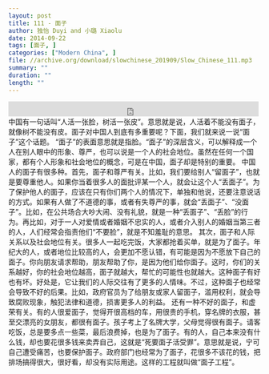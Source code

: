 ```yaml
---
layout: post
title: 111 - 面子
author: 独怡 Duyi and 小璐 Xiaolu
date: 2014-09-22
tags: [面子, ]
categories: ["Modern China", ]
file: //archive.org/download/slowchinese_201909/Slow_Chinese_111.mp3
summary: ""
duration: ""
length: ""
---
```


<iframe src="https://archive.org/embed/slowchinese_201909/Slow_Chinese_111.mp3" width="500" height="30" frameborder="0" webkitallowfullscreen="true" mozallowfullscreen="true" allowfullscreen></iframe>
中国有一句话叫“人活一张脸，树活一张皮”。意思就是说，人活着不能没有面子，就像树不能没有皮。面子对中国人到底有多重要呢？下面，我们就来说一说“面子”这个话题。
“面子”的表面意思就是指脸。“面子”的深层含义，可以解释成一个人在别人眼中的形象、尊严，也可以说是一个人的社会地位。虽然在任何一个国家，都有个人形象和社会地位的概念，可是在中国，面子却是特别的重要。
中国人的面子有很多种。首先，面子和尊严有关。比如，我们要给别人“留面子”，也就是要尊重他人。如果你当着很多人的面批评某一个人，就会让这个人“丢面子”。为了保护他人的面子，应该在只有你们两个人的情况下，单独和他说，还要注意说话的方式。如果有人做了不道德的事，或者有失尊严的事，就会“丢面子”、“没面子”。比如，在公共场合大吵大闹、没有礼貌，就是一种“丢面子”、“丢脸”的行为。再比如，对于一人对爱情或者婚姻不忠实的人，或者介入别人的婚姻当第三者的人，人们经常会指责他们“不要脸”，就是不知羞耻的意思。
其次，面子和人际关系以及社会地位有关。很多人一起吃完饭，大家都抢着买单，就是为了面子。年纪大的人，或者地位比较高的人，会更加不愿认错，有可能是因为不愿放下自己的面子。你向朋友请求帮助，朋友帮助了你，是因为他们给你面子。这时，你们的关系越好，你的社会地位越高，面子就越大，帮忙的可能性也就越大。这种面子有好也有坏。好处是，它让我们的人际交往有了更多的人情味。不过，这种面子也经常会导致不好的后果。比如，政府官员为了给朋友或家人留面子，滥用权利，就会导致腐败现象，触犯法律和道德，损害更多人的利益。
还有一种不好的面子，和虚荣有关。有的人很爱面子，觉得开很高档的车，用很贵的手机，穿名牌的衣服，甚至交漂亮的女朋友，都很有面子。孩子考上了名牌大学，父母觉得很有面子。请客吃饭，总是要多点一些菜，最后浪费掉，也是为了面子。有的人，自己本来没有什么钱，却也要花很多钱来卖弄自己，这就是“死要面子活受罪”。意思就是说，宁可自己遭受痛苦，也要保护面子。政府部门也经常为了面子，花很多不该花的钱，把排场搞得很大，很好看，却没有实际用途。这样的工程就叫做“面子工程”。
